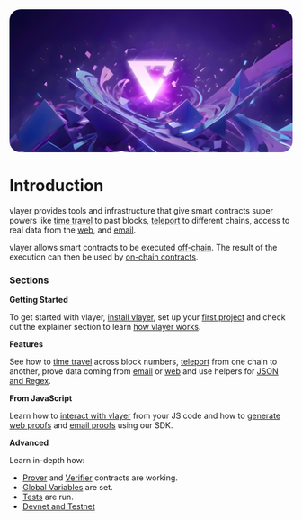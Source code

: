 <img src="images/cover.jpg" style="border-radius: 20px" alt="Trustless verifiable data infrastructure powered by zero-knowledge proofs">

# Introduction

vlayer provides tools and infrastructure that give smart contracts super powers like [time travel](/features/time-travel.html) to past blocks, [teleport](/features/teleport.html) to different chains, access to real data from the [web](/features/web.html), and [email](/features/email.html).

vlayer allows smart contracts to be executed [off-chain](/advanced/prover.html). The result of the execution can then be used by [on-chain contracts](/advanced/verifier.html).

### Sections
**Getting Started**

To get started with vlayer, [install vlayer](/getting-started/installation.html), set up your [first project](/getting-started/first-steps.html) and check out the explainer section to learn [how vlayer works](/getting-started/how-it-works.html).

**Features**

See how to [time travel](/features/time-travel.html) across block numbers, [teleport](/features/teleport.html) from one chain to another, prove data coming from [email](/features/email.html) or [web](/features/web.html) and use helpers for [JSON and Regex](/features/json-and-regex.html).

**From JavaScript**

Learn how to [interact with vlayer](/javascript/javascript.html) from your JS code and how to [generate web proofs](/javascript/web-proofs.html) and [email proofs](/javascript/email-proofs.html) using our SDK.

**Advanced**

Learn in-depth how:
 * [Prover](/advanced/prover.html) and [Verifier](/advanced/verifier.html) contracts are working.
 * [Global Variables](./advanced/prover-global-variables.md) are set.
 * [Tests](/advanced/tests.html) are run.
 * [Devnet and Testnet](/advanced/dev-and-production.md)